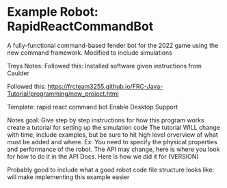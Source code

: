 #   Example Robot: RapidReactCommandBot

A fully-functional command-based fender bot for the 2022 game using the new command framework.
Modified to include simulations



Treys Notes:
Followed this:
Installed software given instructions from Caulder




Followed this:
https://frcteam3255.github.io/FRC-Java-Tutorial/programming/new_project.html

Template: rapid react command bot
Enable Desktop Support


Notes goal:
Give step by step instructions for how this program works
create a tutorial for setting up the simulation code
The tutorial WILL change with time, include examples, but be sure to hit high level orverview of what must be added
and where.
Ex: You need to specify the physical properties and performance of the robot. The API may change, here is where you look for how to do it in the API Docs. Here is how we did it for (VERSION)


Probably good to include what a good robot code file structure looks like: will make implementing this example easier






